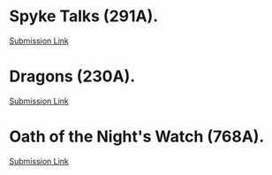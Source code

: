 # Spyke Talks (291A).
[Submission Link](http://codeforces.com/contest/291/submission/42729991)


# Dragons (230A).
[Submission Link](http://codeforces.com/contest/230/submission/42707565)

# Oath of the Night's Watch (768A).
[Submission Link](http://codeforces.com/contest/768/submission/42754181)
